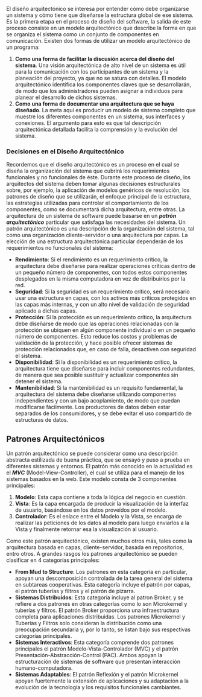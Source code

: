 El diseño arquitectónico se interesa por entender cómo debe organizarse un sistema y cómo tiene que diseñarse la estructura global de ese sistema. Es la primera etapa en el proceso de diseño del software, la salida de este proceso consiste en un modelo arquitectónico que describe la forma en que se organiza el sistema como un conjunto de componentes en comunicación. Existen dos formas de utilizar un modelo arquitectónico de un programa:

1. **Como una forma de facilitar la discusión acerca del diseño del sistema**. Una visión arquitectónica de alto nivel de un sistema es útil para la comunicación con los participantes de un sistema y la planeación del proyecto, ya que no se satura con detalles. El modelo arquitectónico identifica los componentes claves que se desarrollarán, de modo que los administradores pueden asignar a individuos para planear el desarrollo de dichos sistemas.
2. **Como una forma de documentar una arquitectura que se haya diseñado**. La meta aquí es producir un modelo de sistema completo que muestre los diferentes componentes en un sistema, sus interfaces y conexiones. El argumento para esto es que tal descripción arquitectónica detallada facilita la comprensión y la evolución del sistema.

### Decisiones en el Diseño Arquitectónico

Recordemos que el diseño arquitectónico es un proceso en el cual se diseña la organización del sistema que cubrirá los requerimientos funcionales y no funcionales de éste. Durante este proceso de diseño, los arquitectos del sistema deben tomar algunas decisiones estructurales sobre, por ejemplo, la aplicación de modelos genéricos de resolución, los patrones de diseño que se utilizarán, el enfoque principal de la estructura, las estrategias utilizadas para controlar el comportamiento de los componentes, como se documentará dicha arquitectura, entre otras.
La arquitectura de un sistema de software puede basarse en un ***patrón arquitectónico*** particular que satisfaga las necesidades del sistema. Un patrón arquitectónico es una descripción de la organización del sistema, tal como una organización cliente-servidor o una arquitectura por capas. La elección de una estructura arquitectónica particular dependerán de los requerimientos no funcionales del sistema:

- **Rendimiento**: Si el rendimiento es un requerimiento crítico, la arquitectura debe diseñarse para realizar operaciones críticas dentro de un pequeño número de componentes, con todos estos componentes desplegados en la misma computadora en vez de distribuirlos por la red.
- **Seguridad**: Si la seguridad es un requerimiento crítico, será necesario usar una estructura en capas, con los activos más críticos protegidos en las capas más internas, y con un alto nivel de validación de seguridad aplicado a dichas capas.
- **Protección**: Si la protección es un requerimiento crítico, la arquitectura debe diseñarse de modo que las operaciones relacionadas con la protección se ubiquen en algún componente individual o en un pequeño número de componentes. Esto reduce los costos y problemas de validación de la protección, y hace posible ofrecer sistemas de protección relacionados que, en caso de falla, desactiven con seguridad el sistema.
- **Disponibilidad**: Si la disponibilidad es un requerimiento crítico, la arquitectura tiene que diseñarse para incluir componentes redundantes, de manera que sea posible sustituir y actualizar componentes sin detener el sistema.
- **Mantenibilidad**: Si la mantenibilidad es un requisito fundamental, la arquitectura del sistema debe diseñarse utilizando componentes independientes y con un bajo acoplamiento, de modo que puedan modificarse fácilmente. Los productores de datos deben estar separados de los consumidores, y se debe evitar el uso compartido de estructuras de datos.

## Patrones Arquitectónicos

Un patrón arquitectónico se puede considerar como una descripción abstracta estilizada de buena práctica, que se ensayó y puso a prueba en diferentes sistemas y entornos. El patrón más conocido en la actualidad es el ***MVC*** (Model-View-Controller), el cual se utiliza para el manejo de los sistemas basados en la web. Este modelo consta de 3 componentes principales:

1. **Modelo**: Esta capa contiene a toda la lógica del negocio en cuestión.
2. **Vista**: Es la capa encargada de producir la visualización de la interfaz de usuario, basándose en los datos proveídos por el modelo.
3. **Controlador**: Es el enlace entre el Modelo y la Vista, se encarga de realizar las peticiones de los datos al modelo para luego enviarlos a la Vista y finalmente retornar esa la visualización al usuario.

Como este patrón arquitectónico, existen muchos otros más, tales como la arquitectura basada en capas, cliente-servidor, basada en repositorios, entro otros. A grandes rasgos los patrones arquitectónico se pueden clasificar en 4 categorías principales:

- **From Mud to Structure**: Los patrones en esta categoría en particular, apoyan una descomposición controlada de la tarea general del sistema en subtareas cooperativas. Esta categoría incluye el patrón por capas, el patrón tuberías y filtros y el patrón de pizarra.
- **Sistemas Distribuidos**: Esta categoría incluye al patron Broker, y se refiere a dos patrones en otras categorías como lo son Microkernel y tuberías y filtros. El patrón Broker proporciona una infraestructura completa para aplicaciones distribuidas. Los patrones Microkernel y Tuberías y Filtros solo consideran la distribución como una preocupación secundaria y, por lo tanto, se listan bajo sus respectivas categorías principales.
- **Sistemas Interactivos**: Esta categoría comprende dos patrones principales el patrón Modelo-Vista-Controlador (MVC) y el patrón Presentación-Abstracción-Control (PAC). Ambos apoyan la estructuración de sistemas de software que presentan interacción humano-computadora.
- **Sistemas Adaptables**: El patrón Reflexión y el patrón Microkernel apoyan fuertemente la extensión de aplicaciones y su adaptación a la evolución de la tecnología y los requisitos funcionales cambiantes.

